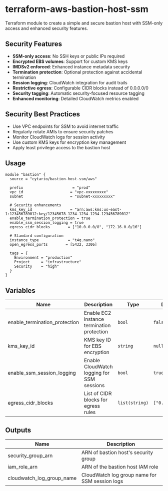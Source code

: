 # terraform-aws-bastion-host-ssm

Terraform module to create a simple and secure bastion host with SSM-only access and enhanced security features.

## Security Features

- **SSM-only access**: No SSH keys or public IPs required
- **Encrypted EBS volumes**: Support for custom KMS keys
- **IMDSv2 enforced**: Enhanced instance metadata security
- **Termination protection**: Optional protection against accidental termination
- **Session logging**: CloudWatch integration for audit trails
- **Restrictive egress**: Configurable CIDR blocks instead of 0.0.0.0/0
- **Security tagging**: Automatic security-focused resource tagging
- **Enhanced monitoring**: Detailed CloudWatch metrics enabled

## Security Best Practices

- Use VPC endpoints for SSM to avoid internet traffic
- Regularly rotate AMIs to ensure security patches
- Monitor CloudWatch logs for session activity
- Use custom KMS keys for encryption key management
- Apply least privilege access to the bastion host

## Usage

```hcl
module "bastion" {
  source = "cytario/bastion-host-ssm/aws"
  
  prefix                      = "prod"
  vpc_id                     = "vpc-xxxxxxxxx"
  subnet                     = "subnet-xxxxxxxxx"
  
  # Security enhancements
  kms_key_id                 = "arn:aws:kms:us-east-1:123456789012:key/12345678-1234-1234-1234-123456789012"
  enable_termination_protection = true
  enable_ssm_session_logging = true
  egress_cidr_blocks        = ["10.0.0.0/8", "172.16.0.0/16"]
  
  # Standard configuration
  instance_type             = "t4g.nano"
  open_egress_ports        = [5432, 3306]
  
  tags = {
    Environment = "production"
    Project     = "infrastructure"
    Security    = "high"
  }
}
```

## Variables

| Name | Description | Type | Default | Required |
|------|-------------|------|---------|:--------:|
| enable_termination_protection | Enable EC2 instance termination protection | `bool` | `false` | no |
| kms_key_id | KMS key ID for EBS encryption | `string` | `null` | no |
| enable_ssm_session_logging | Enable CloudWatch logging for SSM sessions | `bool` | `true` | no |
| egress_cidr_blocks | List of CIDR blocks for egress rules | `list(string)` | `["0.0.0.0/0"]` | no |

## Outputs

| Name | Description |
|------|-------------|
| security_group_arn | ARN of bastion host's security group |
| iam_role_arn | ARN of the bastion host IAM role |
| cloudwatch_log_group_name | CloudWatch log group name for SSM session logs | 
